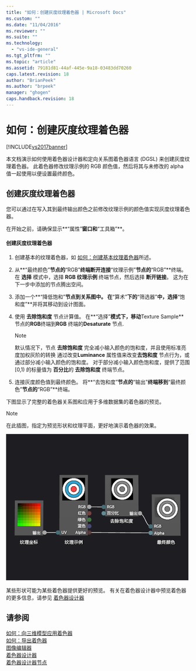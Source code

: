 ```yaml
---
title: "如何：创建灰度纹理着色器 | Microsoft Docs"
ms.custom: ""
ms.date: "11/04/2016"
ms.reviewer: ""
ms.suite: ""
ms.technology: 
  - "vs-ide-general"
ms.tgt_pltfrm: ""
ms.topic: "article"
ms.assetid: 79181d81-44af-445e-9a18-03483dd70260
caps.latest.revision: 18
author: "BrianPeek"
ms.author: "brpeek"
manager: "ghogen"
caps.handback.revision: 18
---
```

# 如何：创建灰度纹理着色器
[!INCLUDE[vs2017banner](../code-quality/includes/vs2017banner.md)]

本文档演示如何使用着色器设计器和定向关系图着色器语言 \(DGSL\) 来创建灰度纹理着色器。  此着色器修改纹理示例的 RGB 颜色值，然后将其与未修改的 alpha 值一起使用以便设置最终颜色。  
  
## 创建灰度纹理着色器  
 您可以通过在写入其到最终输出颜色之前修改纹理示例的颜色值实现灰度纹理着色器。  
  
 在开始之前，请确保显示**“属性”**窗口和**“工具箱”**。  
  
#### 创建灰度纹理着色器  
  
1.  创建基本的纹理着色器，如 [如何：创建基本纹理着色器](../designers/how-to-create-a-basic-texture-shader.md)所述。  
  
2.  从**“最终颜色”**节点的**“RGB”**终端断开连接**“纹理示例”**节点的**“RGB”**终端。  在 **选择** 模式中，选择 **RGB 纹理示例** 终端节点，然后选择 **断开链接**。  这为在下一步中添加的节点腾出空间。  
  
3.  添加一个**“降低饱和”**节点到关系图中。  在**“算术”**下的**“筛选器”**中，选择**“饱和度”**并将其移动到设计图面。  
  
4.  使用 **去除饱和度** 节点计算值。  在**“选择”**模式下，移动**Texture Sample** 节点的**RGB**终端到**RGB** 终端的**Desaturate** 节点.  
  
    > [!NOTE]
    >  默认情况下，节点 **去除饱和度** 完全减小输入颜色的饱和度，并且使用标准亮度加权灰阶的转换  通过改变**Luminance** 属性值来改变**去饱和度** 节点行为，或通过部分减小输入颜色的饱和度。  对于部分减小输入颜色饱和度，提供了范围 \[0,1\) 的标量值为 **百分比**的 **去除饱和度** 终端节点。  
  
5.  连接灰度颜色值到最终颜色。  将**“去饱和度”**节点的**“输出”**终端移到**“最终颜色”**节点的**“RGB”**终端。  
  
 下图显示了完整的着色器关系图和应用于多维数据集的着色器的预览。  
  
> [!NOTE]
>  在此插图，指定为预览形状和纹理平面，更好地演示着色器的效果。  
  
 ![着色器图及其效果预览](../designers/media/digit-grayscale-effect.png "Digit\-Grayscale\-Effect")  
  
 某些形状可能为某些着色器提供更好的预览。  有关在着色器设计器中预览着色器的更多信息，请参见 [着色器设计器](../designers/shader-designer.md)  
  
## 请参阅  
 [如何：向三维模型应用着色器](../designers/how-to-apply-a-shader-to-a-3-d-model.md)   
 [如何：导出着色器](../designers/how-to-export-a-shader.md)   
 [图像编辑器](../designers/image-editor.md)   
 [着色器设计器](../designers/shader-designer.md)   
 [着色器设计器节点](../designers/shader-designer-nodes.md)